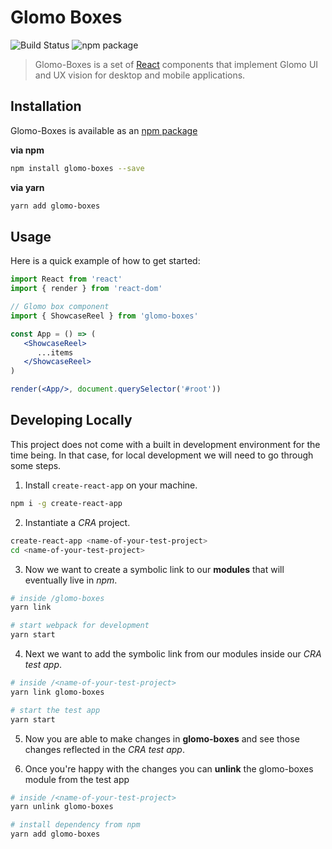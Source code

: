 # Glomo Boxes 

![Build Status](https://travis-ci.org/globalmouth/glomo-boxes.svg?branch=master)
![npm package](https://img.shields.io/npm/v/glomo-boxes.svg)


> Glomo-Boxes is a set of [React](http://facebook.github.io/react/) components that implement Glomo UI and UX vision for desktop and mobile applications.

## Installation

Glomo-Boxes is available as an [npm package](https://www.npmjs.com/package/glomo-boxes)

**via npm**
```bash
npm install glomo-boxes --save 
```

**via yarn**
```bash
yarn add glomo-boxes
```

## Usage

Here is a quick example of how to get started:

```jsx
import React from 'react'
import { render } from 'react-dom'

// Glomo box component
import { ShowcaseReel } from 'glomo-boxes'

const App = () => (
   <ShowcaseReel>
      ...items
   </ShowcaseReel>
)

render(<App/>, document.querySelector('#root'))
```

## Developing Locally

This project does not come with a built in development environment for the time being. In that case, for local development we will need to go through some steps.

1. Install `create-react-app` on your machine.

```bash
npm i -g create-react-app
```

2. Instantiate a *CRA* project.

```bash
create-react-app <name-of-your-test-project>
cd <name-of-your-test-project>
```

3. Now we want to create a symbolic link to our **modules** that will eventually live in *npm*.

```bash
# inside /glomo-boxes
yarn link

# start webpack for development
yarn start
```

4. Next we want to add the symbolic link from our modules inside our *CRA test app*.

```bash
# inside /<name-of-your-test-project>
yarn link glomo-boxes

# start the test app
yarn start
```

5. Now you are able to make changes in **glomo-boxes** and see those changes reflected in the *CRA test app*. 

6. Once you're happy with the changes you can **unlink** the glomo-boxes module from the test app

```bash
# inside /<name-of-your-test-project>
yarn unlink glomo-boxes

# install dependency from npm
yarn add glomo-boxes
```
